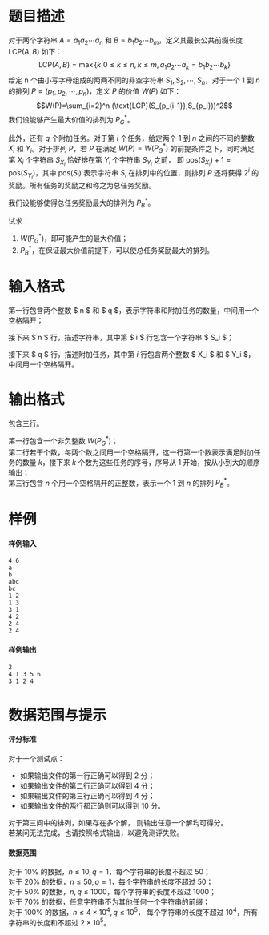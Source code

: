 
# 题目描述

对于两个字符串 $A = a_1a_2\cdots a_n$ 和 $B = b_1b_2\cdots b_m$，定义其最长公共前缀长度 $\text{LCP}(A, B)$ 如下：
$$\text{LCP}(A,B)=\max \{k|0\le k\le n,k\le m,a_1a_2\cdots a_k=b_1b_2\cdots b_k\}$$
给定 n 个由小写字母组成的两两不同的非空字符串 $S_1, S_2, \cdots , S_n$，对于一个 $1$ 到 $n$ 的排列 $P = (p_1, p_2, \cdots , p_n)$，定义 $P$ 的价值 $W(P)$ 如下：
$$W(P)=\sum_{i=2}^n (\text{LCP}(S_{p_{i-1}},S_{p_i}))^2$$
我们设能够产生最大价值的排列为 $P_G^*$。

此外，还有 $q$ 个附加任务。对于第 $i$ 个任务，给定两个 $1$ 到 $n$ 之间的不同的整数 $X_i$ 和 $Y_i$。对于排列 $P$，若 $P$ 在满足 $W (P) = W (P_G^*)$ 的前提条件之下，同时满足第 $X_i$ 个字符串 $S_{X_i}$ 恰好排在第 $Y_i$ 个字符串 $S_{Y_i}$ 之前， 即 $\text{pos}(S_{X_i}) +1= \text{pos}(S_{Y_i})$，其中 $\text{pos}(S_i)$ 表示字符串 $S_i$ 在排列中的位置，则排列 $P$ 还将获得 $2^i$ 的奖励。所有任务的奖励之和称之为总任务奖励。

我们设能够使得总任务奖励最大的排列为 $P_B^*$。

试求：
1. $W(P_G^*)$，即可能产生的最大价值；
2. $P_B^*$，在保证最大价值前提下，可以使总任务奖励最大的排列。

# 输入格式

第一行包含两个整数 $ n $ 和 $ q $，表示字符串和附加任务的数量，中间用一个空格隔开；

接下来 $ n $ 行，描述字符串，其中第 $ i $ 行包含一个字符串 $ S_i $；

接下来 $ q $ 行，描述附加任务，其中第 $i$ 行包含两个整数 $ X_i $ 和 $ Y_i $，中间用一个空格隔开。

# 输出格式

包含三行。

第一行包含一个非负整数 $W(P_G^*)$；  
第二行若干个数，每两个数之间用一个空格隔开，这一行第一个数表示满足附加任务的数量 $k$，接下来 $k$ 个数为这些任务的序号，序号从 $1$ 开始，按从小到大的顺序输出；  
第三行包含 $n$ 个用一个空格隔开的正整数，表示一个 $1$ 到 $n$ 的排列 $P_B^*$。

# 样例

#### 样例输入
```plain
4 6
a
b
abc
bc
1 2
1 3
3 1
4 2
2 4
2 4
```

#### 样例输出
```plain
2
4 1 3 5 6
3 1 2 4
```

# 数据范围与提示

#### 评分标准
对于一个测试点：
- 如果输出文件的第一行正确可以得到 $2$ 分；
- 如果输出文件的第二行正确可以得到 $4$ 分；
- 如果输出文件的第三行正确可以得到 $4$ 分；
- 如果输出文件的两行都正确则可以得到 $10$ 分。

对于第三问中的排列，如果存在多个解， 则输出任意一个解均可得分。  
若某问无法完成，也请按照格式输出，以避免测评失败。

#### 数据范围
对于 $10\%$ 的数据，$n\le 10,q=1$，每个字符串的长度不超过 $50$；  
对于 $20\%$ 的数据，$n\le 50,q=1$，每个字符串的长度不超过 $50$；  
对于 $50\%$ 的数据，$n,q\le 1000$，每个字符串的长度不超过 $1000$；  
对于 $70\%$ 的数据，任意字符串不为其他任何一个字符串的前缀；  
对于 $100\%$ 的数据，$n\le 4\times 10^4,q\le 10^5$， 每个字符串的长度不超过 $10^4$，所有字符串的长度和不超过 $2\times 10^5$。

